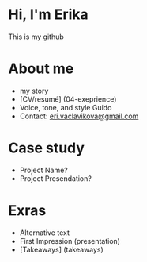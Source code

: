 # Hi, I'm Erika
This is my github

# About me
- my story
- [CV/resumé] (04-exeprience)
- Voice, tone, and style Guido
- Contact: eri.vaclavikova@gmail.com 

# Case study
- Project Name?
- Project Presendation?

# Exras 
- Alternative text
- First Impression (presentation)
- [Takeaways] (takeaways)
